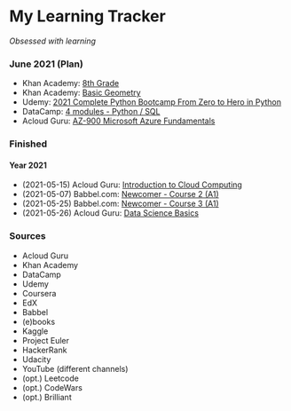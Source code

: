 # My Learning Tracker
*Obsessed with learning*  
  
### June 2021 (Plan)
* Khan Academy: [8th Grade](https://www.khanacademy.org/)
* Khan Academy: [Basic Geometry](https://www.khanacademy.org/math/basic-geo)
* Udemy: [2021 Complete Python Bootcamp From Zero to Hero in Python](https://www.udemy.com/course/complete-python-bootcamp/)
* DataCamp: [4 modules - Python / SQL](https://learn.datacamp.com/)
* Acloud Guru: [AZ-900 Microsoft Azure Fundamentals](https://learn.acloud.guru/course/az-900-microsoft-azure-fundamentals/dashboard)
    
### Finished
#### Year 2021
* (2021-05-15) Acloud Guru: [Introduction to Cloud Computing](https://learn.acloud.guru/course/intro-cloud-computing/dashboard)
* (2021-05-07) Babbel.com: [Newcomer - Course 2 (A1)](https://my.babbel.com/dashboard)
* (2021-05-25) Babbel.com: [Newcomer - Course 3 (A1)](https://my.babbel.com/dashboard)
* (2021-05-26) Acloud Guru: [Data Science Basics](https://acloud.guru/overview/data-science-basics)
  
### Sources
* Acloud Guru
* Khan Academy
* DataCamp
* Udemy
* Coursera
* EdX
* Babbel
* (e)books
* Kaggle
* Project Euler
* HackerRank
* Udacity
* YouTube (different channels)
* (opt.) Leetcode
* (opt.) CodeWars
* (opt.) Brilliant